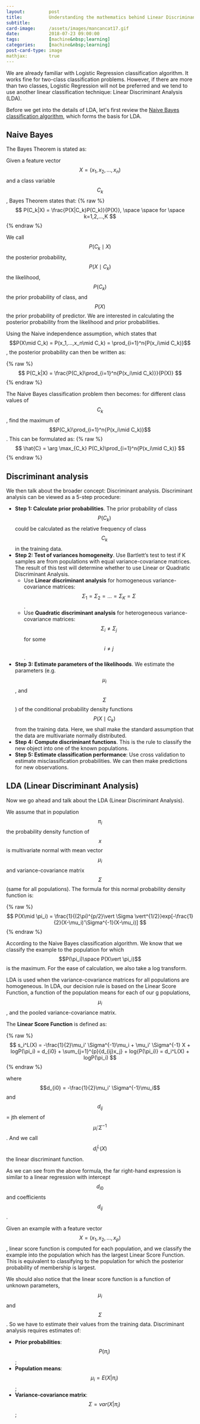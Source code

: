 ```yaml
---
layout:         post
title:          Understanding the mathematics behind Linear Discriminant Analysis (LDA)
subtitle:
card-image:     /assets/images/mancancat17.gif
date:           2018-07-23 09:00:00
tags:           [machine&nbsp;learning]
categories:     [machine&nbsp;learning]
post-card-type: image
mathjax:        true
---
```


We are already familiar with Logistic Regression classification algorithm. It works fine for two-class classification problems. However, if there are more than two classes, Logistic Regression will not be preferred and we tend to use another linear classification technique: Linear Discriminant Analysis (LDA).

Before we get into the details of LDA, let's first review the [Naive Bayes classification algorithm](/2018/06/understanding-mathematics-behind-naive-bayes/), which forms the basis for LDA.

## Naive Bayes

The Bayes Theorem is stated as:

Given a feature vector $$X=(x_1, x_2,...,x_n)$$ and a class variable $$C_k$$, Bayes Theorem states that:
{% raw %}
$$
    P(C_k|X) = \frac{P(X|C_k)P(C_k)}{P(X)}, \space \space for \space k=1,2,...,K
$$
{% endraw %}

We call $$P(C_k\mid X)$$ the posterior probability, $$P(X\mid C_k)$$ the likelihood, $$P(C_k)$$ the prior probability of class, and $$P(X)$$ the prior probability of predictor. We are interested in calculating the posterior probability from the likelihood and prior probabilities.

Using the Naive independence assumption, which states that $$P(X\mid C_k) = P(x_1,...,x_n\mid C_k) = \prod_{i=1}^n{P(x_i\mid C_k)}$$, the posterior probability can then be written as:

{% raw %}
$$
    P(C_k|X) = \frac{P(C_k)\prod_{i=1}^n{P(x_i\mid C_k)}}{P(X)}
$$
{% endraw %}

The Naive Bayes classification problem then becomes: for different class values of $$C_k$$, find the maximum of $$P(C_k)\prod_{i=1}^n{P(x_i\mid C_k)}$$. This can be formulated as:
{% raw %}
$$
    \hat{C} = \arg \max_{C_k} P(C_k)\prod_{i=1}^n{P(x_i\mid C_k)}
$$
{% endraw %}

## Discriminant analysis

We then talk about the broader concept: Discriminant analysis. Discriminant analysis can be viewed as a 5-step procedure:

* **Step 1: Calculate prior probabilities**. The prior probability of class $$P(C_k)$$ could be calculated as the relative frequency of class $$C_k$$ in the training data.
* **Step 2: Test of variances homogeneity**. Use Bartlett’s test to test if K samples are from populations with equal variance-covariance matrices. The result of this test will determine whether to use Linear or Quadratic Discriminant Analysis.
    * Use **Linear discriminant analysis** for homogeneous variance-covariance matrices: $$\Sigma_1 = \Sigma_2 = ... = \Sigma_K = \Sigma$$.
    * Use **Quadratic discriminant analysis** for heterogeneous variance-covariance matrices: $$\Sigma_i \neq \Sigma_j$$ for some $$i \neq j$$.
* **Step 3: Estimate parameters of the likelihoods**. We estimate the parameters (e.g. $$\mu_i$$, and $$\Sigma$$) of the conditional probability density functions $$P(X\mid C_k)$$ from the training data. Here, we shall make the standard assumption that the data are multivariate normally distributed.
* **Step 4: Compute discriminant functions**. This is the rule to classify the new object into one of the known populations.
* **Step 5: Estimate classification performance**: Use cross validation to estimate misclassification probabilities. We can then make predictions for new observations.

## LDA (Linear Discriminant Analysis)

Now we go ahead and talk about the LDA (Linear Discriminant Analysis).

We assume that in population $$\pi_i$$ the probability density function of $$x$$ is multivariate normal with mean vector $$\mu_i$$ and variance-covariance matrix $$\Sigma$$ (same for all populations). The formula for this normal probability density function is:

{% raw %}
$$
    P(X\mid \pi_i) = \frac{1}{(2\pi)^{p/2}\vert \Sigma \vert^{1/2}}exp[-\frac{1}{2}(X-\mu_i)'\Sigma^{-1}(X-\mu_i)]
$$
{% endraw %}

According to the Naive Bayes classification algorithm. We know that we classify the example to the population for which $$P(\pi_i)\space P(X\vert \pi_i)$$ is the maximum. For the ease of calculation, we also take a log transform.

LDA is used when the variance-covariance matrices for all populations are homogeneous. In LDA, our decision rule is based on the Linear Score Function, a function of the population means for each of our g populations, $$\mu_i$$, and the pooled variance-covariance matrix.

The **Linear Score Function** is defined as:

{% raw %}
$$
    s_i^L(X) = -\frac{1}{2}\mu_i' \Sigma^{-1}\mu_i + \mu_i' \Sigma^{-1} X + logP(\pi_i) = d_{i0} + \sum_{j=1}^{p}{d_{ij}x_j} + log{P(\pi_i)} = d_i^L(X) + logP(\pi_i)
$$
{% endraw %}

where $$d_{i0} = -\frac{1}{2}\mu_i' \Sigma^{-1}\mu_i$$ and $$d_{ij}$$ = jth element of $$\mu_i' \Sigma^{-1}$$. And we call $$d_i^L(X)$$ the linear discriminant function.

As we can see from the above formula, the far right-hand expression is similar to a linear regression with intercept $$d_{i0}$$ and coefficients $$d_{ij}$$.

Given an example with a feature vector $$X=(x_1, x_2,...,x_p)$$, linear score function is computed for each population, and we classify the example into the population which has the largest Linear Score Function. This is equivalent to classifying to the population for which the posterior probability of membership is largest.

We should also notice that the linear score function is a function of unknown parameters, $$\mu_i$$ and $$\Sigma$$. So we have to estimate their values from the training data. Discriminant analysis requires estimates of:

* **Prior probabilities**: $$P(\pi_i)$$;
* **Population means**: $$\mu_i = E(X\vert \pi_i)$$;
* **Variance-covariance matrix**: $$\Sigma = var(X\vert \pi_i)$$;
